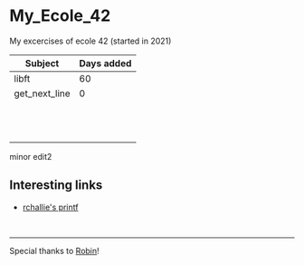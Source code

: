 # My_Ecole_42
My excercises of ecole 42 (started in 2021)

| Subject      | Days added |
| ----------- | ----------- |
| libft     | 60       |
| get_next_line   | 0        |
|   |        |
|   |        |
|   |        |
|   |        |
|   |        |
|   |        |
|   |        |
|   |        |
|   |        |
|   |        |
|   |        |
|   |        |
  
minor edit2
## Interesting links
- [rchallie's printf](https://github.com/rchallie/)    
<br>

___

Special thanks to [Robin](https://github.com/RobinBurri?)!
